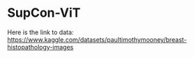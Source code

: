 # SupCon-ViT
Here is the link to data: https://www.kaggle.com/datasets/paultimothymooney/breast-histopathology-images
